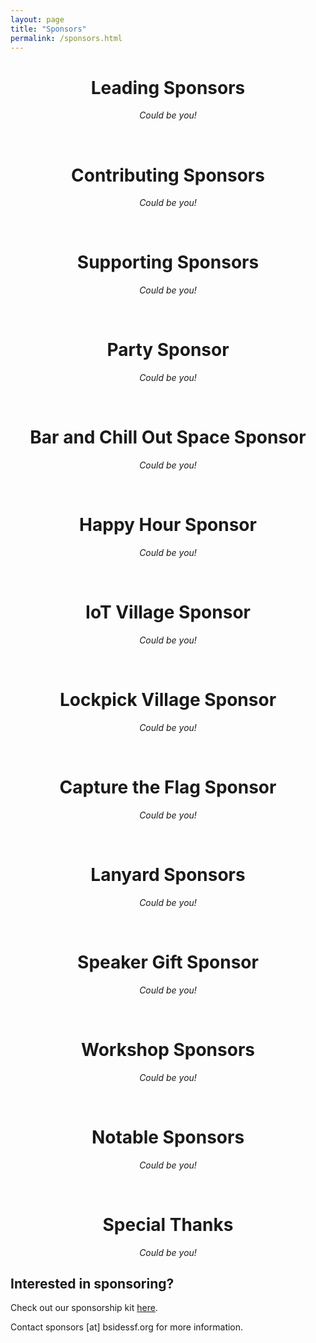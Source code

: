 ```yaml
---
layout: page
title: "Sponsors"
permalink: /sponsors.html
---    
```

<div style="text-align: center;">

  <h1>Leading Sponsors</h1>
  <p>
    <em>Could be you!</em>
  </p>
  
  <br>
  
  <h1>Contributing Sponsors</h1>
  <p>
    <em>Could be you!</em>
  </p>
  
  <br>
  
  <h1>Supporting Sponsors</h1>
  <p>
    <em>Could be you!</em>
  </p>
  
  <br>
  
  <h1>Party Sponsor</h1>
  <p>
    <em>Could be you!</em>
  </p>

  <br>

  <h1>Bar and Chill Out Space Sponsor</h1>
  <p>
    <em>Could be you!</em>
  </p>

  <br>

  <h1>Happy Hour Sponsor</h1>
  <p>
    <em>Could be you!</em>
  </p>

  <br>

  <h1>IoT Village Sponsor</h1>
  <p>
    <em>Could be you!</em>
  </p>

  <br>

  <h1>Lockpick Village Sponsor</h1>
  <p>
    <em>Could be you!</em>
  </p>

  <br>
 
  <h1>Capture the Flag Sponsor</h1>
  <p>
    <em>Could be you!</em>
  </p>

  <br>
 
  <h1>Lanyard Sponsors</h1>
  <p>
    <em>Could be you!</em>
  </p>

  <br>
  
  <h1>Speaker Gift Sponsor</h1>
  <p>
    <em>Could be you!</em>
  </p>

  <br>

  <h1>Workshop Sponsors</h1>
  <p>
    <em>Could be you!</em>
  </p>

  <br>
  
  <h1>Notable Sponsors</h1>
  <p>
    <em>Could be you!</em>
  </p>

  <br>

  <h1>Special Thanks</h1>
  <p>
    <em>Could be you!</em>
  </p>
</div>

## Interested in sponsoring?

Check out our sponsorship kit [here](https://drive.google.com/open?id=1zBM6dLZJFPHGhwU6DoeD_5enn5LTKiqI).

Contact sponsors [at] bsidessf.org for more information.
